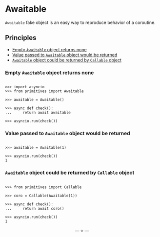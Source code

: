 # Awaitable

`Awaitable` fake object is an easy way to reproduce behavior of a coroutine.

## Principles

- [Empty `Awaitable` object returns none](#empty-awaitable-object-returns-none)
- [Value passed to `Awaitable` object would be returned](#value-passed-to-awaitable-object-would-be-returned)
- [`Awaitable` object could be returned by `Callable` object](#awaitable-object-could-be-returned-by-callable-object)

### Empty `Awaitable` object returns none

```pycon

>>> import asyncio
>>> from primitives import Awaitable

>>> awaitable = Awaitable()

>>> async def check():
...     return await awaitable

>>> asyncio.run(check())

```

### Value passed to `Awaitable` object would be returned

```pycon

>>> awaitable = Awaitable(1)

>>> asyncio.run(check())
1

```

### `Awaitable` object could be returned by `Callable` object

```pycon

>>> from primitives import Callable

>>> coro = Callable(Awaitable(1))

>>> async def check():
...     return await coro()

>>> asyncio.run(check())
1

```

<p align="center">&mdash; ⭐ &mdash;</p>
